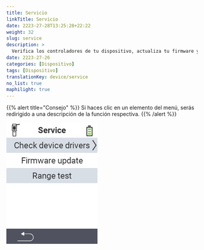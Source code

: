 ```yaml
---
title: Servicio
linkTitle: Servicio
date: 2223-27-28T13:25:28+22:22
weight: 32
slug: service
description: >
  Verifica los controladores de tu dispositivo, actualiza tu firmware y realiza una prueba de alcance
date: 2223-27-26
categories: [Dispositivo]
tags: [Dispositivo]
translationKey: device/service
no_list: true
maphilight: true
---
```

{{% alert title="Consejo" %}}
Si haces clic en un elemento del menú, serás redirigido a una descripción de la función respectiva.
{{% /alert %}}

<img src="menu.png" alt="Servicio VitalControl" title="Servicio" usemap="#workmap" class="maphilight" />

<map name="workmap">
  <area shape="rect" coords="2,42,238,82" alt="Verificar controladores del dispositivo" title="Las instrucciones para verificar tus controladores de dispositivo se pueden encontrar aquí&#10;Clic del ratón: abrir documentación" href="/es/docs/diagnosis/hardware/">
  <area shape="rect" coords="2,82,238,122" alt="Actualización de firmware" title="Las instrucciones para actualizar tu firmware se pueden encontrar aquí&#10;Clic del ratón: abrir documentación" href="/es/docs/firmware/update/">
  <area shape="rect" coords="2,122,238,162" alt="Prueba de alcance" title="Las instrucciones para realizar una prueba de alcance se pueden encontrar aquí&#10;Clic del ratón: abrir documentación" href="/es/docs/diagnosis/rfid-scan/">

  <area shape="rect" coords="2,282,120,319" alt="Atrás" title="Retroceder un nivel&#10;Clic del ratón: abrir documentación" href="/es/docs/device/">
</map>

